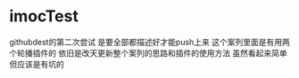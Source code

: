 # imocTest
githubdest的第二次尝试 是要全部都描述好才能push上来
这个案列里面是有用两个轮播插件的 依旧是改天更新整个案列的思路和插件的使用方法
虽然看起来简单 但应该是有坑的
